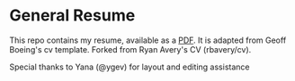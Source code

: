 # General Resume

This repo contains my resume, available as a [PDF](resume-dcavery.pdf). It is adapted from Geoff Boeing's cv template. Forked from Ryan Avery's CV (rbavery/cv).

Special thanks to Yana (@ygev) for layout and editing assistance
